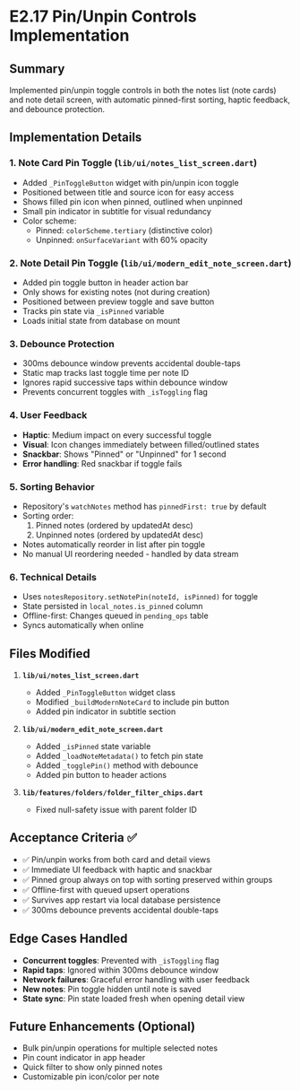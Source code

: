 # E2.17 Pin/Unpin Controls Implementation

## Summary
Implemented pin/unpin toggle controls in both the notes list (note cards) and note detail screen, with automatic pinned-first sorting, haptic feedback, and debounce protection.

## Implementation Details

### 1. **Note Card Pin Toggle** (`lib/ui/notes_list_screen.dart`)
- Added `_PinToggleButton` widget with pin/unpin icon toggle
- Positioned between title and source icon for easy access
- Shows filled pin icon when pinned, outlined when unpinned
- Small pin indicator in subtitle for visual redundancy
- Color scheme:
  - Pinned: `colorScheme.tertiary` (distinctive color)
  - Unpinned: `onSurfaceVariant` with 60% opacity

### 2. **Note Detail Pin Toggle** (`lib/ui/modern_edit_note_screen.dart`)
- Added pin toggle button in header action bar
- Only shows for existing notes (not during creation)
- Positioned between preview toggle and save button
- Tracks pin state via `_isPinned` variable
- Loads initial state from database on mount

### 3. **Debounce Protection**
- 300ms debounce window prevents accidental double-taps
- Static map tracks last toggle time per note ID
- Ignores rapid successive taps within debounce window
- Prevents concurrent toggles with `_isToggling` flag

### 4. **User Feedback**
- **Haptic**: Medium impact on every successful toggle
- **Visual**: Icon changes immediately between filled/outlined states
- **Snackbar**: Shows "Pinned" or "Unpinned" for 1 second
- **Error handling**: Red snackbar if toggle fails

### 5. **Sorting Behavior**
- Repository's `watchNotes` method has `pinnedFirst: true` by default
- Sorting order:
  1. Pinned notes (ordered by updatedAt desc)
  2. Unpinned notes (ordered by updatedAt desc)
- Notes automatically reorder in list after pin toggle
- No manual UI reordering needed - handled by data stream

### 6. **Technical Details**
- Uses `notesRepository.setNotePin(noteId, isPinned)` for toggle
- State persisted in `local_notes.is_pinned` column
- Offline-first: Changes queued in `pending_ops` table
- Syncs automatically when online

## Files Modified
1. **`lib/ui/notes_list_screen.dart`**
   - Added `_PinToggleButton` widget class
   - Modified `_buildModernNoteCard` to include pin button
   - Added pin indicator in subtitle section

2. **`lib/ui/modern_edit_note_screen.dart`**
   - Added `_isPinned` state variable
   - Added `_loadNoteMetadata()` to fetch pin state
   - Added `_togglePin()` method with debounce
   - Added pin button to header actions

3. **`lib/features/folders/folder_filter_chips.dart`**
   - Fixed null-safety issue with parent folder ID

## Acceptance Criteria ✅
- ✅ Pin/unpin works from both card and detail views
- ✅ Immediate UI feedback with haptic and snackbar
- ✅ Pinned group always on top with sorting preserved within groups
- ✅ Offline-first with queued upsert operations
- ✅ Survives app restart via local database persistence
- ✅ 300ms debounce prevents accidental double-taps

## Edge Cases Handled
- **Concurrent toggles**: Prevented with `_isToggling` flag
- **Rapid taps**: Ignored within 300ms debounce window
- **Network failures**: Graceful error handling with user feedback
- **New notes**: Pin toggle hidden until note is saved
- **State sync**: Pin state loaded fresh when opening detail view

## Future Enhancements (Optional)
- Bulk pin/unpin operations for multiple selected notes
- Pin count indicator in app header
- Quick filter to show only pinned notes
- Customizable pin icon/color per note
